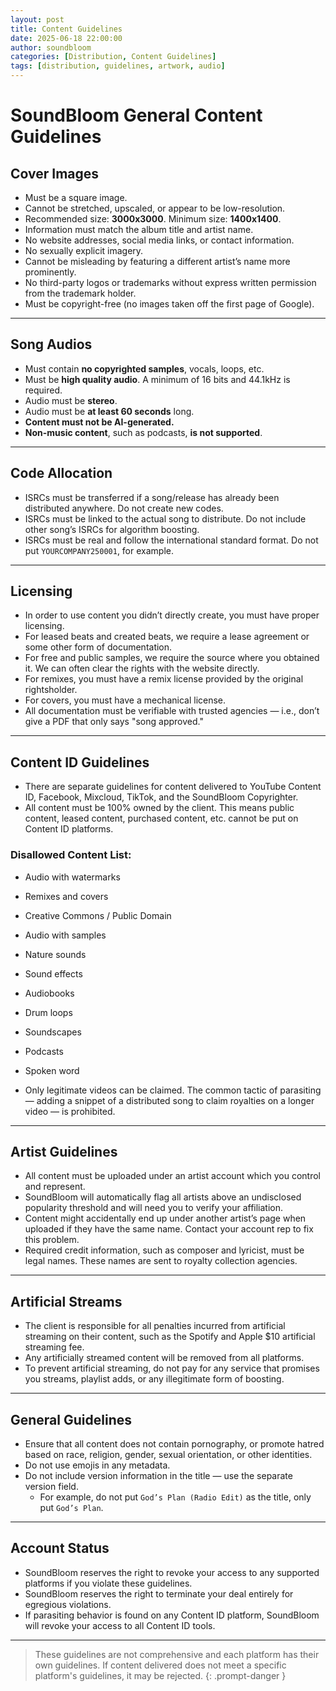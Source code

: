 ```yaml
---
layout: post
title: Content Guidelines
date: 2025-06-18 22:00:00
author: soundbloom
categories: [Distribution, Content Guidelines]
tags: [distribution, guidelines, artwork, audio]
---
```

# SoundBloom General Content Guidelines
## Cover Images
- Must be a square image.  
- Cannot be stretched, upscaled, or appear to be low-resolution.  
- Recommended size: **3000x3000**. Minimum size: **1400x1400**.  
- Information must match the album title and artist name.  
- No website addresses, social media links, or contact information.  
- No sexually explicit imagery.  
- Cannot be misleading by featuring a different artist’s name more prominently.  
- No third-party logos or trademarks without express written permission from the trademark holder.  
- Must be copyright-free (no images taken off the first page of Google).  

---

## Song Audios
- Must contain **no copyrighted samples**, vocals, loops, etc.  
- Must be **high quality audio**. A minimum of 16 bits and 44.1kHz is required.
- Audio must be **stereo**.  
- Audio must be **at least 60 seconds** long.  
- **Content must not be AI-generated.**  
- **Non-music content**, such as podcasts, **is not supported**.

---

## Code Allocation

- ISRCs must be transferred if a song/release has already been distributed anywhere. Do not create new codes.  
- ISRCs must be linked to the actual song to distribute. Do not include other song’s ISRCs for algorithm boosting.  
- ISRCs must be real and follow the international standard format. Do not put `YOURCOMPANY250001`, for example.  

---

## Licensing

- In order to use content you didn’t directly create, you must have proper licensing.  
- For leased beats and created beats, we require a lease agreement or some other form of documentation.  
- For free and public samples, we require the source where you obtained it. We can often clear the rights with the website directly.  
- For remixes, you must have a remix license provided by the original rightsholder.  
- For covers, you must have a mechanical license.  
- All documentation must be verifiable with trusted agencies — i.e., don’t give a PDF that only says "song approved."

---

## Content ID Guidelines

- There are separate guidelines for content delivered to YouTube Content ID, Facebook, Mixcloud, TikTok, and the SoundBloom Copyrighter.  
- All content must be 100% owned by the client. This means public content, leased content, purchased content, etc. cannot be put on Content ID platforms.  

### Disallowed Content List:

- Audio with watermarks  
- Remixes and covers  
- Creative Commons / Public Domain  
- Audio with samples  
- Nature sounds  
- Sound effects  
- Audiobooks  
- Drum loops  
- Soundscapes  
- Podcasts  
- Spoken word  

- Only legitimate videos can be claimed. The common tactic of parasiting — adding a snippet of a distributed song to claim royalties on a longer video — is prohibited.

---

## Artist Guidelines

- All content must be uploaded under an artist account which you control and represent.  
- SoundBloom will automatically flag all artists above an undisclosed popularity threshold and will need you to verify your affiliation.  
- Content might accidentally end up under another artist’s page when uploaded if they have the same name. Contact your account rep to fix this problem.  
- Required credit information, such as composer and lyricist, must be legal names. These names are sent to royalty collection agencies.

---

## Artificial Streams

- The client is responsible for all penalties incurred from artificial streaming on their content, such as the Spotify and Apple $10 artificial streaming fee.  
- Any artificially streamed content will be removed from all platforms.  
- To prevent artificial streaming, do not pay for any service that promises you streams, playlist adds, or any illegitimate form of boosting.

---

## General Guidelines

- Ensure that all content does not contain pornography, or promote hatred based on race, religion, gender, sexual orientation, or other identities.  
- Do not use emojis in any metadata.  
- Do not include version information in the title — use the separate version field.  
  - For example, do not put `God’s Plan (Radio Edit)` as the title, only put `God’s Plan`.

---

## Account Status

- SoundBloom reserves the right to revoke your access to any supported platforms if you violate these guidelines.  
- SoundBloom reserves the right to terminate your deal entirely for egregious violations.  
- If parasiting behavior is found on any Content ID platform, SoundBloom will revoke your access to all Content ID tools.

---

> These guidelines are not comprehensive and each platform has their own guidelines. If content delivered does not meet a specific platform's guidelines, it may be rejected.
{: .prompt-danger }
